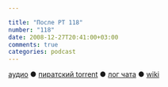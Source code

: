 ```yaml
---

title: "После РТ 118"
number: "118"
date: 2008-12-27T20:41:00+03:00
comments: true
categories: podcast
---
```

[аудио](http://cdn.radio-t.com/rt118post.mp3) ● [пиратский torrent](http://pirates.radio-t.com/torrents/rt118post.mp3.torrent) ● [лог чата](http://chat.radio-t.com/logs/radio-t-118.html) ● [wiki](http://wiki.radio-t.com/%D0%9F%D0%BE%D1%81%D0%BB%D0%B5_%D0%A0%D0%A2_118)<audio src="http://cdn.radio-t.com/rt118post.mp3" preload="none">
